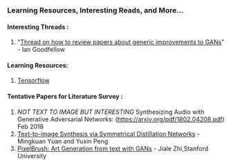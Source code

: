 ### Learning Resources, Interesting Reads, and More...


#### Interesting Threads :

1. "[Thread on how to review papers about generic improvements to GANs](https://twitter.com/goodfellow_ian/status/978339478560415744?lang=en)" - Ian Goodfellow


#### Learning Resources:
1. [Tensorflow](https://www.tensorflow.org/tutorials/)

#### Tentative Papers for Literature Survey :

1. *NOT TEXT TO IMAGE BUT INTERESTING*
Synthesizing Audio with Generative Adversarial Networks: (https://arxiv.org/pdf/1802.04208.pdf)
Feb 2018
2. [Text-to-image Synthesis via Symmetrical Distillation Networks](https://arxiv.org/pdf/1808.06801.pdf) - Mingkuan Yuan and Yuxin Peng
3. [PixelBrush: Art Generation from text with GANs](http://cs231n.stanford.edu/reports/2017/pdfs/322.pdf) - Jiale Zhi,Stanford University
